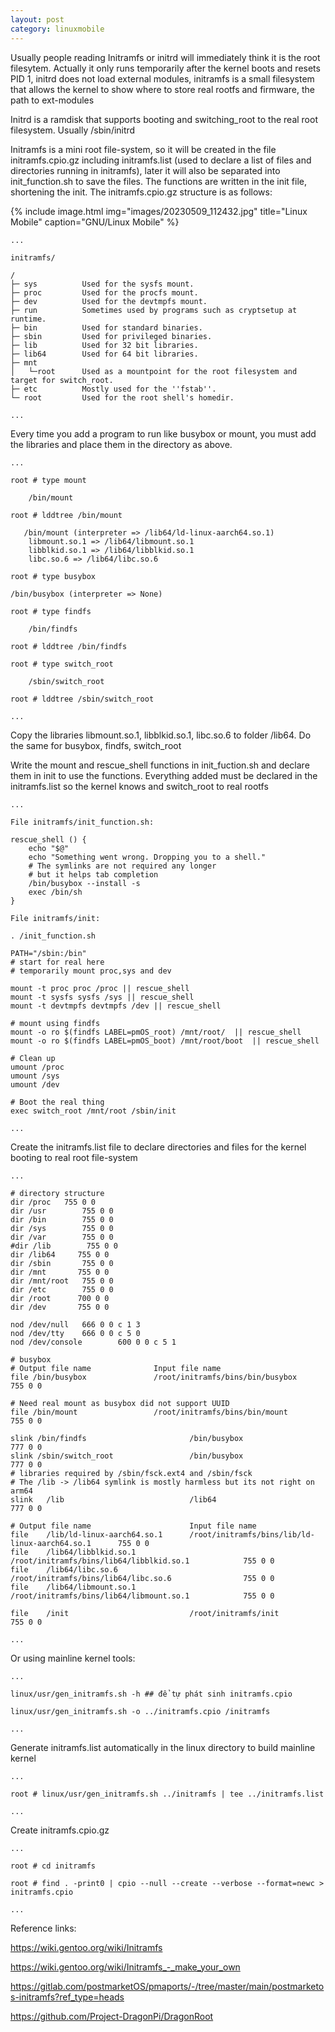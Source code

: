 ```yaml
---
layout: post
category: linuxmobile
---
```


Usually people reading Initramfs or initrd will immediately think it is the root filesytem. Actually it only runs temporarily after the kernel boots and resets PID 1, initrd does not load external modules, initramfs is a small filesystem that allows the kernel to show where to store real rootfs and firmware, the path to ext-modules

Initrd is a ramdisk that supports booting and switching_root to the real root filesystem. Usually /sbin/initrd

Initramfs is a mini root file-system, so it will be created in the file initramfs.cpio.gz including initramfs.list (used to declare a list of files and directories running in initramfs), later it will also be separated into init_function.sh to save the files. The functions are written in the init file, shortening the init. The initramfs.cpio.gz structure is as follows:

{% include image.html
            img="images/20230509_112432.jpg"
            title="Linux Mobile"
            caption="GNU/Linux Mobile" 
%}

```
...

initramfs/

/                
├─ sys          Used for the sysfs mount.
├─ proc         Used for the procfs mount.
├─ dev          Used for the devtmpfs mount.
├─ run          Sometimes used by programs such as cryptsetup at runtime.
├─ bin          Used for standard binaries.
├─ sbin         Used for privileged binaries.
├─ lib          Used for 32 bit libraries.
├─ lib64        Used for 64 bit libraries.
├─ mnt
│   └─root      Used as a mountpoint for the root filesystem and target for switch_root.
├─ etc          Mostly used for the ''fstab''.
└─ root         Used for the root shell's homedir.

...
```

Every time you add a program to run like busybox or mount, you must add the libraries and place them in the directory as above.

```
...

root # type mount

    /bin/mount

root # lddtree /bin/mount

   /bin/mount (interpreter => /lib64/ld-linux-aarch64.so.1)
    libmount.so.1 => /lib64/libmount.so.1
    libblkid.so.1 => /lib64/libblkid.so.1
    libc.so.6 => /lib64/libc.so.6

root # type busybox

/bin/busybox (interpreter => None)

root # type findfs

    /bin/findfs

root # lddtree /bin/findfs

root # type switch_root

    /sbin/switch_root

root # lddtree /sbin/switch_root

...
```

Copy the libraries libmount.so.1, libblkid.so.1, libc.so.6 to folder /lib64. Do the same for busybox, findfs, switch_root

Write the mount and rescue_shell functions in init_fuction.sh and declare them in init to use the functions. Everything added must be declared in the initramfs.list so the kernel knows and switch_root to real rootfs

```
...

File initramfs/init_function.sh:

rescue_shell () {
    echo "$@"
    echo "Something went wrong. Dropping you to a shell."
    # The symlinks are not required any longer
    # but it helps tab completion
    /bin/busybox --install -s
    exec /bin/sh
}

File initramfs/init:

. /init_function.sh

PATH="/sbin:/bin"
# start for real here
# temporarily mount proc,sys and dev

mount -t proc proc /proc || rescue_shell
mount -t sysfs sysfs /sys || rescue_shell
mount -t devtmpfs devtmpfs /dev || rescue_shell

# mount using findfs
mount -o ro $(findfs LABEL=pmOS_root) /mnt/root/  || rescue_shell
mount -o ro $(findfs LABEL=pmOS_boot) /mnt/root/boot  || rescue_shell

# Clean up
umount /proc
umount /sys
umount /dev

# Boot the real thing
exec switch_root /mnt/root /sbin/init

...
```

Create the initramfs.list file to declare directories and files for the kernel booting to real root file-system

```
...

# directory structure
dir /proc	755 0 0
dir /usr        755 0 0
dir /bin        755 0 0
dir /sys        755 0 0
dir /var        755 0 0
#dir /lib        755 0 0
dir /lib64     755 0 0
dir /sbin       755 0 0
dir /mnt       755 0 0
dir /mnt/root   755 0 0
dir /etc        755 0 0
dir /root      700 0 0
dir /dev       755 0 0

nod /dev/null   666 0 0 c 1 3
nod /dev/tty    666 0 0 c 5 0
nod /dev/console        600 0 0 c 5 1

# busybox
# Output file name              Input file name
file /bin/busybox               /root/initramfs/bins/bin/busybox        755 0 0

# Need real mount as busybox did not support UUID
file /bin/mount                 /root/initramfs/bins/bin/mount          755 0 0

slink /bin/findfs                       /bin/busybox                    777 0 0
slink /sbin/switch_root                 /bin/busybox                    777 0 0
# libraries required by /sbin/fsck.ext4 and /sbin/fsck
# The /lib -> /lib64 symlink is mostly harmless but its not right on arm64
slink   /lib                            /lib64                          777 0 0

# Output file name                      Input file name
file    /lib/ld-linux-aarch64.so.1	    /root/initramfs/bins/lib/ld-linux-aarch64.so.1      755 0 0
file    /lib64/libblkid.so.1            /root/initramfs/bins/lib64/libblkid.so.1            755 0 0
file    /lib64/libc.so.6                /root/initramfs/bins/lib64/libc.so.6                755 0 0
file    /lib64/libmount.so.1            /root/initramfs/bins/lib64/libmount.so.1            755 0 0

file    /init                           /root/initramfs/init               755 0 0

...
```

Or using mainline kernel tools:

```
...

linux/usr/gen_initramfs.sh -h ## để tự phát sinh initramfs.cpio

linux/usr/gen_initramfs.sh -o ../initramfs.cpio /initramfs

...
```

Generate initramfs.list automatically in the linux directory to build mainline kernel

```
...

root # linux/usr/gen_initramfs.sh ../initramfs | tee ../initramfs.list

...
```

Create initramfs.cpio.gz

```
...

root # cd initramfs

root # find . -print0 | cpio --null --create --verbose --format=newc > initramfs.cpio

...
```

Reference links:

https://wiki.gentoo.org/wiki/Initramfs

https://wiki.gentoo.org/wiki/Initramfs_-_make_your_own

https://gitlab.com/postmarketOS/pmaports/-/tree/master/main/postmarketos-initramfs?ref_type=heads

https://github.com/Project-DragonPi/DragonRoot
